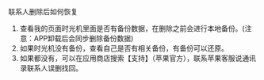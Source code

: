 联系人删除后如何恢复
1. 查看我的页面时光机里面是否有备份数据，在删除之前会进行本地备份。(注意：APP卸载后会同步删除备份数据)
2. 如果时光机没有备份，查看自己是否有相关备份，有备份可以还原。
3. 如果都没有，可以在应用商店搜索【支持】（苹果官方），联系苹果客服说通讯录联系人误删找回。

